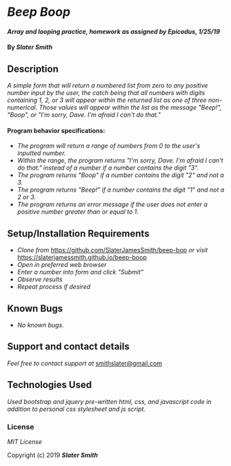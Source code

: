 # _Beep Boop_

#### _Array and looping practice, homework as assigned by Epicodus, 1/25/19_

#### By _**Slater Smith**_

## Description

_A simple form that will return a numbered list from zero to any positive number input by the user, the catch being that all numbers with digits containing 1, 2, or 3 will appear within the returned list as one of three non-numerical. Those values will appear within the list as the message "Beep!", "Boop", or "I'm sorry, Dave. I'm afraid I can't do that."_

#### Program behavior specifications:
* _The program will return a range of numbers from 0 to the user's inputted number._
* _Within the range, the program returns "I'm sorry, Dave. I'm afraid I can't do that." instead of a number if a number contains the digit "3"._
* _The program returns "Boop" if a number contains the digit "2" and not a 3._
* _The program returns "Beep!" if a number contains the digit "1" and not a 2 or 3._
* _The program returns an error message if the user does not enter a positive number greater than or equal to 1._

## Setup/Installation Requirements

* _Clone from_ https://github.com/SlaterJamesSmith/beep-bop _or visit_ https://slaterjamessmith.github.io/beep-boop
* _Open in preferred web browser_
* _Enter a number into form and click "Submit"_
* _Observe results_
* _Repeat process if desired_

## Known Bugs

* _No known bugs._

## Support and contact details

_Feel free to contact support at_ smithslater@gmail.com

## Technologies Used

_Used bootstrap and jquery pre-written html, css, and javascript code in addition to personal css stylesheet and js script._

### License

*MIT License*

Copyright (c) 2019 **_Slater Smith_**
